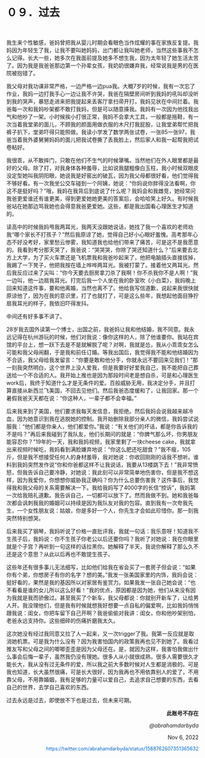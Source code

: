   <h1>０９．过去</h1>

  <p>&#160;</p>

  <p>我生来个性敏感，爸妈曾把我从婴儿时期会看眼色当作炫耀的事在家族反复提。我妈因为年轻生了我，让我不要叫她妈妈，出门都让我叫她老师，当然这些事我不怎么记得。长大一些，她多次在我面前提及她多不想生我，因为太年轻了她生活太苦了。因为我是我爸爸那边第一个孙辈女孩，我奶奶很嫌弃我，经常说我是男的在医院被抱错了。</p>

  <p>我父母对我功课非常严格，一边严格一边pua我。大概7岁的时候，我有一次忘了作业，我妈一边打我手心一边让我不许哭，我爸在隔壁房间听到我妈的吼叫却没听到我的哭声，暴怒走进来把我提起来丢客厅拿扫帚开打，我妈见状在中间拦着。我爸每一次和我妈吵架都不敢打我妈，但是可以随意揍我。我妈有一次因为他找我出气和他吵了一架。小时候挨小打很正常，我妈不会拿大工具，一般都是拖鞋，有一次当着我堂弟的面儿，不顾我的颜面用做衣服的木尺打我屁股，让我堂弟帮忙把我裤子扒下，堂弟吓得只能照做。我读小学发了数学两张试卷，一张85一张97，我爸当着我外婆舅舅妈妈的面儿把我试卷撕了丢我脸上，然后家人和我一起帮我把试卷粘好。</p>

  <p>我很乖，从不敢摔门，只敢在他们不生气的时候犟嘴。当然他们在外人眼里都是最好的父母。除了打，对我身体各种羞辱，比如说我腿粗像白玉柱，我小时候双眼皮没定型她叫我阴阳眼，她说我是好窑出的破瓦，因为我父母都很好看，他们觉得我不够好看。有一次我坐公交车碰到一个阿姨，她说：“你妈说你胖得没法看啊，你这不是挺好吗？”哦，我妈在我背后到底说了什么呢？我妈会和我雌竞，她经常问我爸更爱谁还有谁更美，得到更爱她她更美的答案后，会哈哈笑上好久。有时候我爸站在她那边骂我她也会得意我爸更爱她。这些，都是我出国看心理医生才知道的。</p>

  <p>读高中的时候我妈甩我两耳光，我两天没跟她说话，她找了我一个喜欢的老师劝我“哪个家长不打孩子？”然后我原谅了她，觉得自己好小心眼好羞愧。高考那年心态不好没考好，家里愁云惨雾，我知道我也给他们带来了痛苦，可是这不是我愿意的。我看到考分那天哭了，我爸说：“哭哭哭，你除了哭还知道什么？”后来要去北方上大学，为了买火车票还是飞机票我和我爸吵起来了，他把电脑插头直接拔掉，我踢了一下凳子，他把我按在墙上哗哗两耳光。我被打蒙了。接着他又两耳光。然后我反应过来了尖叫：“你今天要去厨房拿刀杀了我啊！你不杀我你不是人啊！”我一边叫，他一边扇我耳光。打完后我一个人坐在我的卧室吹《小白菜》，我妈晚上回来知道这件事，要和他离婚，当然也离不了。他给我写信道歉，说起来我很快就原谅他了，因为在我的意识里，打了也就打了，可是这么些年，我想起他面目狰狞扇我耳光的样子，我依旧吓得发抖。</p>

  <p>中间还有好多事不讲了。</p>

  <p>28岁我去国外读第一个博士，出国之前，我爸妈让我和他结婚，我不同意。我永远记得在杭州游玩的时候，他们对我说：像你这样的人，除了他谁要你。我站在宾馆的平台上，想一跃下去是不是就解脱了呢？对啊，我就是怂，我从小乖乖女怎么可能和我父母闹翻，于是我和前任订婚。等我出国后，我觉得我不能和他结婚因为不合适，我父母给我发留言：“你要是敢和他分手，你就永远不要回来见我们！”那一刻我突然明白，这个世界上没人爱我，但是我要好好爱我自己，我不能把自己葬送给一个不合适的人。我开始上推也是因为那段时间老是想自杀，可是和心理医生work后，我终于知道什么才是无条件的爱。百般威胁无用，我决定分手，并且打算直接从新西兰飞美国，不回去见他们。然后我爸态度缓和了，让我回家。那一个暑假我爸天天都在说：“你这种人，一辈子都不会幸福。”</p>

  <p>后来我来到了美国，他们要求我每天发信息，我拒绝。然后我妈会说我越来越冷血，因为她意识到我在逃脱她的控制。我开始删除我部分亲人的微信，我妈尝试说服我：“他们都是你亲人，他们都爱你。”我说：“有关他们的坏话，都是你告诉我的不是吗？”再后来我碰到了我队友，他们长期问的就是：“你脾气那么坏，你男朋友能容忍你？”19年的一天，我和我妈视频，我家里剩了一块cheese cake，我就拿出来视频时候吃，我妈看到满脸嫌弃地说：“你这么肥还吃甜食？”我不瘦，105斤，但是我不想接受任何人的身材羞辱，我对她说：你收回刚刚的话我不想听。谁料到我妈突然发作说“你和你爸都这样不让我说话，我要从13楼跳下去！”我非常愤怒，但我告诉自己要冷静，对她说：我此刻可以非常简单地伤害你，但是我不想这样，因为我爱你，你想想你威胁我正确吗？你为什么总要伤害我？这件事后，我觉得我和我父母的关系需要解决一下。我给我妈写了4000字的长信“控诉”，我妈第一次给我赔礼道歉。我告诉自己，一切都可以放下了。然而我做不到。她和我爸每次都会讽刺我我的婚姻可以持续是因为我队友对我的包容。直到我有一次夸我先生，一个女性朋友说：姑娘，你是多好一个人，你先生才会如此珍惜你。那一刻我突然特别想哭。</p>

  <p>后来我买了钢琴，我妈听说了价格一直批评我，我就一句话：我乐意呀！知道我不生孩子后，我妈说：你不生孩子你老公以后还要你吗？我听了对她说：我在你眼里就是个子宫？再听到一句这样的话拉黑你。她解释了半天，我说你解释了那么久不还是这个意思？从此以后再也不敢提生孩子。</p>

  <p>这些年还有很多事儿无法细写，比如他们给我在省会买了一套房子但会说：“如果你有个弟，你想房子有你的名字？想的美。”我发一张美国家里的内饰，我妈会说：挺好看的，果然是我的基因所以对家居有鉴赏力。如果我发一张自己她会说：“也不看看是谁的女儿所以这么好看！”我的优点，原因都是因为她，他们从来没有因为我就是我而骄傲过。甚至我买了个新车，我父母都说：你就别开新车了，让给男人开。我没理他们，但是我有时候就想我好想要一点自私的偏爱啊，比如我妈悄悄跟我说：闺女，你把车留下自己开啊？我爸偷偷对我讲：闺女，你和他吵架别怕，老爸永远支持你。这些细碎的伤痛折磨我太久。</p>

  <p>这次她没有经过我同意又拉了人一起来，又一次trigger了我。我第一反应就是取消她机票。可是我为什么没有？因为我害怕国内的政策我再也见不到她了。我看过推友写和父母之间的唧唧歪歪是因为父母还在。是，就因为这样，我害怕我做出什么事会后悔一辈子，虽然我仍没有理她。很多人从小就很成熟，很多人需要很久才能长大，我从没有过无条件的爱，所以我之前大多数时候对人生都是消极的。可是我也知道，长大虽然很痛，可是长大很好，因为我再也不用依靠别人的爱了，不用靠父母，不用靠婚姻，我有足够的力量可以爱自己，去追求自己想要的东西，去看自己的世界，去学自己喜欢的东西。</p>

  <p>过去永远是过去，即使放不下也是过去，但未来可期。</p>

  <p style="text-align: right; font-weight: bold;">此账号不存在</p>

  <p style="text-align: right; font-style: italic;">@abrahamdarbyda</p>

  <p style="text-align: right;">Nov 6, 2022</p>

  <p style="text-align: right;"><a href="https://twitter.com/abrahamdarbyda/status/1588762607351365632
" style="text-decoration: none; color: #0066cc; font-size: 0.9em;">https://twitter.com/abrahamdarbyda/status/1588762607351365632 </a></p>
